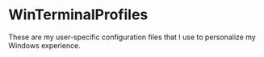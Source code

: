 # WinTerminalProfiles
These are my user-specific configuration files that I use to personalize my Windows experience.
